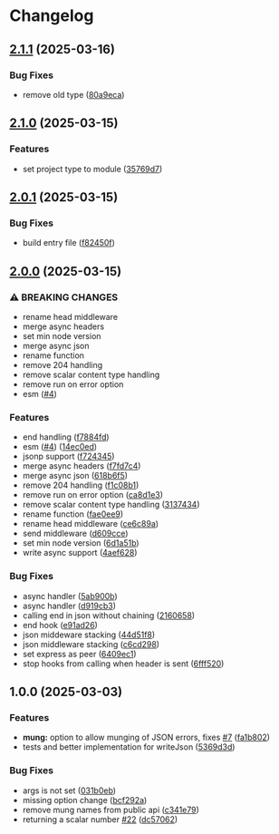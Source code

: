 # Changelog

## [2.1.1](https://github.com/marklai1998/express-response-middleware/compare/v2.1.0...v2.1.1) (2025-03-16)


### Bug Fixes

* remove old type ([80a9eca](https://github.com/marklai1998/express-response-middleware/commit/80a9eca3e083a44b8f9cc34b5cffd59bed4b70a7))

## [2.1.0](https://github.com/marklai1998/express-response-middleware/compare/v2.0.1...v2.1.0) (2025-03-15)


### Features

* set project type to module ([35769d7](https://github.com/marklai1998/express-response-middleware/commit/35769d740ab7d507d725ba1844516188319da759))

## [2.0.1](https://github.com/marklai1998/express-response-middleware/compare/v2.0.0...v2.0.1) (2025-03-15)


### Bug Fixes

* build entry file ([f82450f](https://github.com/marklai1998/express-response-middleware/commit/f82450fa402ced9307bd31192ca34cfbcb9dc4a3))

## [2.0.0](https://github.com/marklai1998/express-response-middleware/compare/v1.0.0...v2.0.0) (2025-03-15)


### ⚠ BREAKING CHANGES

* rename head middleware
* merge async headers
* set min node version
* merge async json
* rename function
* remove 204 handling
* remove scalar content type handling
* remove run on error option
* esm ([#4](https://github.com/marklai1998/express-response-middleware/issues/4))

### Features

* end handling ([f7884fd](https://github.com/marklai1998/express-response-middleware/commit/f7884fddbb6f986aa4f893cde0e8d6a1630b4cc8))
* esm ([#4](https://github.com/marklai1998/express-response-middleware/issues/4)) ([14ec0ed](https://github.com/marklai1998/express-response-middleware/commit/14ec0ed0f3792dedc6d3a9ae85b6c1f1dabb4cdf))
* jsonp support ([f724345](https://github.com/marklai1998/express-response-middleware/commit/f724345f3aa76c5b5631ace316fd283fecdb9933))
* merge async headers ([f7fd7c4](https://github.com/marklai1998/express-response-middleware/commit/f7fd7c4c75b57434b9eafbce18116edf94c7c36d))
* merge async json ([618b6f5](https://github.com/marklai1998/express-response-middleware/commit/618b6f5f0ba4d12b355583c5b99ff1b1ed9bec59))
* remove 204 handling ([f1c08b1](https://github.com/marklai1998/express-response-middleware/commit/f1c08b17c9f24fd7480e247508db9e7e9c0d7a96))
* remove run on error option ([ca8d1e3](https://github.com/marklai1998/express-response-middleware/commit/ca8d1e37ad25b346b7b17eeae6a193d4afa265cc))
* remove scalar content type handling ([3137434](https://github.com/marklai1998/express-response-middleware/commit/3137434c3a261f78304a449f5d7a39365f581b2d))
* rename function ([fae0ee9](https://github.com/marklai1998/express-response-middleware/commit/fae0ee9dbbf7b22216c5980d633c5640cccfb536))
* rename head middleware ([ce6c89a](https://github.com/marklai1998/express-response-middleware/commit/ce6c89a1faa234bde62315f0f9d8c364d0d0098d))
* send middleware ([d609cce](https://github.com/marklai1998/express-response-middleware/commit/d609ccee1bfd789ba75cbea6c8f09cfbb533a892))
* set min node version ([6d1a51b](https://github.com/marklai1998/express-response-middleware/commit/6d1a51b313e27095b88fbf8f3609fd518e489a5a))
* write async support ([4aef628](https://github.com/marklai1998/express-response-middleware/commit/4aef628b5e2f48efe2e4f6579841769a207767b8))


### Bug Fixes

* async handler ([5ab900b](https://github.com/marklai1998/express-response-middleware/commit/5ab900b80a3d612cf74d5be2f215473e9ee6a327))
* async handler ([d919cb3](https://github.com/marklai1998/express-response-middleware/commit/d919cb36aea38f58e9691a9b9879797ada6fd1b4))
* calling end in json without chaining ([2160658](https://github.com/marklai1998/express-response-middleware/commit/216065829dd1d95593bc188086050c3121912468))
* end hook ([e91ad26](https://github.com/marklai1998/express-response-middleware/commit/e91ad263eb828b00f1bdb0cf96fa091849125597))
* json middeware stacking ([44d51f8](https://github.com/marklai1998/express-response-middleware/commit/44d51f8782d3a112964e48c72ad92c4222ac476f))
* json middleware stacking ([c6cd298](https://github.com/marklai1998/express-response-middleware/commit/c6cd29836c0e86ab478004a573f321f648404251))
* set express as peer ([6409ec1](https://github.com/marklai1998/express-response-middleware/commit/6409ec12ce7ba90c187f9d56d0e6935625ebdaa7))
* stop hooks from calling when header is sent ([6fff520](https://github.com/marklai1998/express-response-middleware/commit/6fff520355b82d3fe2137919c86f6c2b32ae534b))

## 1.0.0 (2025-03-03)


### Features

* **mung:** option to allow munging of JSON errors, fixes [#7](https://github.com/marklai1998/express-response-middleware/issues/7) ([fa1b802](https://github.com/marklai1998/express-response-middleware/commit/fa1b8025aa2267d256e90d4143de3ea6e8a85a03))
* tests and better implementation for writeJson ([5369d3d](https://github.com/marklai1998/express-response-middleware/commit/5369d3d02848ac3c5031c75f530eef64d226c822))


### Bug Fixes

* args is not set ([031b0eb](https://github.com/marklai1998/express-response-middleware/commit/031b0ebde37f999295e7d2fa543933af13d5c27d))
* missing option change ([bcf292a](https://github.com/marklai1998/express-response-middleware/commit/bcf292a7e00b328757ce88f60282080bbf1a499d))
* remove mung names from public api ([c341e79](https://github.com/marklai1998/express-response-middleware/commit/c341e799d8026c60d888ce193f2660e7e1d30e09))
* returning a scalar number [#22](https://github.com/marklai1998/express-response-middleware/issues/22) ([dc57062](https://github.com/marklai1998/express-response-middleware/commit/dc5706214b62643893361e33fdb07075f549d402))
